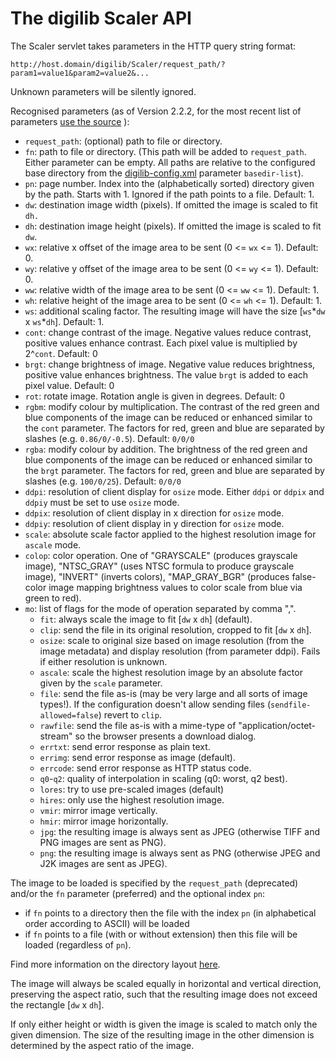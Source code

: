 # The digilib Scaler API

The Scaler servlet takes parameters in the HTTP query string format:

	http://host.domain/digilib/Scaler/request_path/?param1=value1&param2=value2&... 

Unknown parameters will be silently ignored.

Recognised parameters (as of Version 2.2.2, for the most recent list of 
parameters 
[use the source](https://sourceforge.net/p/digilib/code/ci/default/tree/servlet/src/main/java/digilib/conf/DigilibServletRequest.java)
):

- `request_path`: (optional) path to file or directory.
- `fn`: path to file or directory. (This path will be added to
    `request_path`. Either parameter can be empty. 
    All paths are relative to the configured base directory 
    from the [digilib-config.xml](digilib-config.html) parameter `basedir-list`). 
- `pn`: page number. Index into the (alphabetically sorted)
    directory given by the path. Starts with 1. Ignored if the path
    points to a file. Default: 1.
- `dw`: destination image width (pixels). If omitted the image is
    scaled to fit `dh.`
- `dh`: destination image height (pixels). If omitted the image
    is scaled to fit `dw`.
- `wx`: relative x offset of the image area to be sent (0 <=
    `wx` <= 1). Default: 0.
- `wy`: relative y offset of the image area to be sent (0 <=
    `wy` <= 1). Default: 0.
- `ww`: relative width of the image area to be sent (0 <= `ww`
    <= 1). Default: 1.
- `wh`: relative height of the image area to be sent (0 <= `wh`
    <= 1). Default: 1.
- `ws`: additional scaling factor. The resulting image will have
    the size \[`ws`\*`dw` x `ws`\*`dh`\]. Default: 1.
- `cont`: change contrast of the image. Negative values reduce
    contrast, positive values enhance contrast. Each pixel value is
    multiplied by 2^`cont`. Default: 0
- `brgt`: change brightness of image. Negative value reduces
    brightness, positive value enhances brightness. The value `brgt` is
    added to each pixel value. Default: 0
- `rot`: rotate image. Rotation angle is given in degrees.
    Default: 0
- `rgbm`: modify colour by multiplication. The contrast of the
    red green and blue components of the image can be reduced or
    enhanced similar to the `cont` parameter. The factors for red, green
    and blue are separated by slashes (e.g. `0.86/0/-0.5`).
    Default: `0/0/0`
- `rgba`: modify colour by addition. The brightness of the red
    green and blue components of the image can be reduced or enhanced
    similar to the `brgt` parameter. The factors for red, green and blue
    are separated by slashes (e.g. `100/0/25`). Default: `0/0/0`
- `ddpi`: resolution of client display for `osize` mode. Either
    `ddpi` or `ddpix` and `ddpiy` must be set to use `osize` mode.
- `ddpix`: resolution of client display in x direction for
    `osize` mode.
- `ddpiy`: resolution of client display in y direction for
    `osize` mode.
- `scale`: absolute scale factor applied to the highest resolution image
    for `ascale` mode.
- `colop`: color operation. One of "GRAYSCALE" (produces grayscale 
    image), "NTSC\_GRAY" (uses NTSC formula to produce grayscale image), 
    "INVERT" (inverts colors), "MAP\_GRAY\_BGR" (produces false-color image 
    mapping brightness values to color scale from blue via green to red).
- `mo`: list of flags for the mode of operation separated by comma ",".
    - `fit`: always scale the image to fit \[`dw` x `dh`\] (default).
    - `clip`: send the file in its original resolution, cropped
        to fit \[`dw` x `dh`\].
    - `osize`: scale to original size based on image
        resolution (from the image metadata) and display resolution
        (from parameter ddpi). Fails if either resolution is unknown.
    - `ascale`: scale the highest resolution image by an absolute
    	factor given by the `scale` parameter.
    - `file`: send the file as-is (may be very large and all
        sorts of image types!). If the configuration doesn't allow sending
        files (`sendfile-allowed=false`) revert to `clip`.
    - `rawfile`: send the file as-is with a mime-type of
        "application/octet-stream" so the browser presents a download dialog.
    - `errtxt`: send error response as plain text.
    - `errimg`: send error response as image (default).
    - `errcode`: send error response as HTTP status code.
    - `q0`-`q2`: quality of interpolation in scaling (q0:
        worst, q2 best).
    - `lores`: try to use pre-scaled images (default)
    - `hires`: only use the highest resolution image.
    - `vmir`: mirror image vertically.
    - `hmir`: mirror image horizontally.
    - `jpg`: the resulting image is always sent as JPEG
        (otherwise TIFF and PNG images are sent as PNG).
    - `png`: the resulting image is always sent as PNG
        (otherwise JPEG and J2K images are sent as JPEG).

The image to be loaded is specified by the `request_path`
(deprecated) and/or the `fn` parameter (preferred) and the optional
index `pn`:

- if `fn` points to a directory then the file with the index `pn`
    (in alphabetical order according to ASCII) will be loaded
- if `fn` points to a file (with or without extension) then this
    file will be loaded (regardless of `pn`).

Find more information on the directory layout [here](image-directories.html).

The image will always be scaled equally in horizontal and vertical direction,
preserving the aspect ratio,
such that the resulting image does not exceed the rectangle \[`dw` x `dh`\].

If only either height or width is given the image is scaled to match
only the given dimension. The size of the resulting image in the other
dimension is determined by the aspect ratio of the image.
